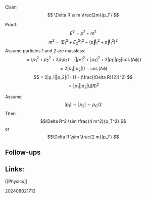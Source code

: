 Claim
$$
\Delta R \sim \frac{2m}{p_T}
$$

Proof:
$$
	E^2 = p^2 + m^2
$$
$$
m^2 = (E_1^2 + E_2^2)^2 - (\vec{p}_1^2 + \vec{p}_1^2 )^2
$$
Assume particles 1 and 2 are massless:
$$     = (p_1^2 + p_2^2 + 2 p_1 p_2) - (|p_1|^2 + |p_2|^2 + 2|p_1||p_2|\cos(\Delta\phi)) $$
$$     = 2|p_1||p_2|(1- \cos(\Delta\phi) $$
$$     = 2|p_1||p_2|(1- (1 - (\frac{\Delta R}{2})^2) $$
$$     = |p_1||p_2|(\Delta R)^2 $$

Assume $$ |p_1| \sim |p_2| \sim p_C/2$$
Then 
$$\Delta R^2 \sim \frac{4 m^2}{p_T^2}  $$
or
$$\Delta R \sim \frac{2 m}{p_T}  $$
## Follow-ups


## Links: 
[[Physics]]


202408021713
